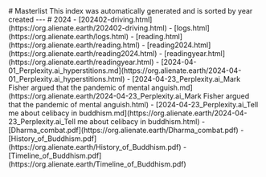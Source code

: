 <head>
<script async src="https://analytics.goinghome.earth/script.js" data-website-id="519b085c-73db-408b-bf40-6cb4d158dfbc"></script>
</head>
# Masterlist
This index was automatically generated and is sorted by year created
---
# 2024
- [202402-driving.html](https://org.alienate.earth/202402-driving.html)
- [logs.html](https://org.alienate.earth/logs.html)
- [reading.html](https://org.alienate.earth/reading.html)
- [reading2024.html](https://org.alienate.earth/reading2024.html)
- [readingyear.html](https://org.alienate.earth/readingyear.html)
- [2024-04-01_Perplexity.ai_hyperstitions.md](https://org.alienate.earth/2024-04-01_Perplexity.ai_hyperstitions.html)
- [2024-04-23_Perplexity.ai_Mark Fisher argued that the pandemic of mental anguish.md](https://org.alienate.earth/2024-04-23_Perplexity.ai_Mark Fisher argued that the pandemic of mental anguish.html)
- [2024-04-23_Perplexity.ai_Tell me about celibacy in buddhism.md](https://org.alienate.earth/2024-04-23_Perplexity.ai_Tell me about celibacy in buddhism.html)
- [Dharma_combat.pdf](https://org.alienate.earth/Dharma_combat.pdf)
- [History_of_Buddhism.pdf](https://org.alienate.earth/History_of_Buddhism.pdf)
- [Timeline_of_Buddhism.pdf](https://org.alienate.earth/Timeline_of_Buddhism.pdf)

